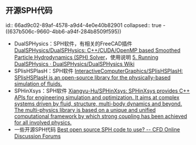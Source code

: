 ## 开源SPH代码
id:: 66ad9c02-89af-4578-a9d4-4e0e40b82901
collapsed:: true
	- ((637b506c-9660-4bb6-a94f-284b8509f595))
- DualSPHysics：SPH软件，有相关的FreeCAD插件 [DualSPHysics/DualSPHysics: C++/CUDA/OpenMP based Smoothed Particle Hydrodynamics (SPH) Solver](https://github.com/DualSPHysics/DualSPHysics)，使用说明 [5. Running DualSPHysics · DualSPHysics/DualSPHysics Wiki](https://github.com/DualSPHysics/DualSPHysics/wiki/5.-Running-DualSPHysics#541-to-run-gencase-)
- SPlisHSPlasH：SPH软件 [InteractiveComputerGraphics/SPlisHSPlasH: SPlisHSPlasH is an open-source library for the physically-based simulation of fluids.](https://github.com/InteractiveComputerGraphics/SPlisHSPlasH)
- SPHinXsys：SPH软件 [Xiangyu-Hu/SPHinXsys: SPHinXsys provides C++ APIs for engineering simulation and optimization. It aims at complex systems driven by fluid, structure, multi-body dynamics and beyond. The multi-physics library is based on a unique and unified computational framework by which strong coupling has been achieved for all involved physics.](https://github.com/Xiangyu-Hu/SPHinXsys)
- 一些开源SPH代码 [Best open source SPH code to use? -- CFD Online Discussion Forums](https://www.cfd-online.com/Forums/main/206406-best-open-source-sph-code-use.html)